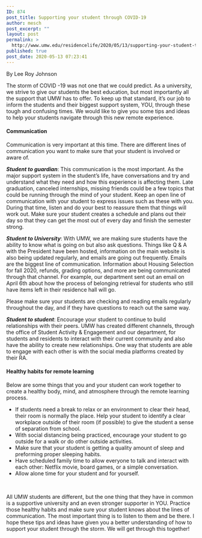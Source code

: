 ```yaml
---
ID: 874
post_title: Supporting your student through COVID-19
author: mesch
post_excerpt: ""
layout: post
permalink: >
  http://www.umw.edu/residencelife/2020/05/13/supporting-your-student-through-covid-19/
published: true
post_date: 2020-05-13 07:23:41
---
```

By Lee Roy Johnson

The storm of COVID -19 was not one that we could predict. As a university, we strive to give our students the best education, but most importantly all the support that UMW has to offer. To keep up that standard, it’s our job to inform the students and their biggest support system, YOU, through these tough and confusing times. We would like to give you some tips and ideas to help your students navigate through this new remote experience.
<h4><strong>Communication</strong></h4>
Communication is very important at this time. There are different lines of communication you want to make sure that your student is involved or aware of.

<strong><em>Student to guardian</em></strong>: This communication is the most important. As the major support system in the student’s life, have conversations and try and understand what they need and how this experience is affecting them. Late graduation, canceled internships, missing friends could be a few topics that could be running through the mind of your student. Keep an open line of communication with your student to express issues such as these with you. During that time, listen and do your best to reassure them that things will work out. Make sure your student creates a schedule and plans out their day so that they can get the most out of every day and finish the semester strong.

<strong><em>Student to University</em></strong>: With UMW, we are making sure students have the ability to know what is going on but also ask questions. Things like Q &amp; A with the President have been hosted, information on the main website is also being updated regularly, and emails are going out frequently. Emails are the biggest line of communication. Information about Housing Selection for fall 2020, refunds, grading options, and more are being communicated through that channel. For example, our department sent out an email on April 6th about how the process of belonging retrieval for students who still have items left in their residence hall will go.

Please make sure your students are checking and reading emails regularly throughout the day, and if they have questions to reach out the same way.

<strong><em>Student to student</em></strong>: Encourage your student to continue to build relationships with their peers. UMW has created different channels, through the office of Student Activity &amp; Engagement and our department, for students and residents to interact with their current community and also have the ability to create new relationships. One way that students are able to engage with each other is with the social media platforms created by their RA.
<h4><strong>Healthy habits for remote learning</strong></h4>
Below are some things that you and your student can work together to create a healthy body, mind, and atmosphere through the remote learning process.
<ul>
 	<li>If students need a break to relax or an environment to clear their head, their room is normally the place. Help your student to identify a clear workplace outside of their room (if possible) to give the student a sense of separation from school.</li>
 	<li>With social distancing being practiced, encourage your student to go outside for a walk or do other outside activities.</li>
 	<li>Make sure that your student is getting a quality amount of sleep and preforming proper sleeping habits.</li>
 	<li>Have scheduled family time to allow everyone to talk and interact with each other: Netflix movie, board games, or a simple conversation.</li>
 	<li>Allow alone time for your student and for yourself.</li>
</ul>
&nbsp;

All UMW students are different, but the one thing that they have in common is a supportive university and an even stronger supporter in YOU. Practice those healthy habits and make sure your student knows about the lines of communication. The most important thing is to listen to them and be there. I hope these tips and ideas have given you a better understanding of how to support your student through the storm. We will get through this together!